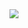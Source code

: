 <a href="https://portal.azure.com/#create/Microsoft.Template/uri/https%3A%2F%2Fraw.githubusercontent.com%2Fgeorgewallace%2Fazure-quickstart-templates%2Fmaster%2Fdns-records-office365%2Fazuredeploy.json" target="_blank">
    <img src="http://azuredeploy.net/deploybutton.png"/>
</a>